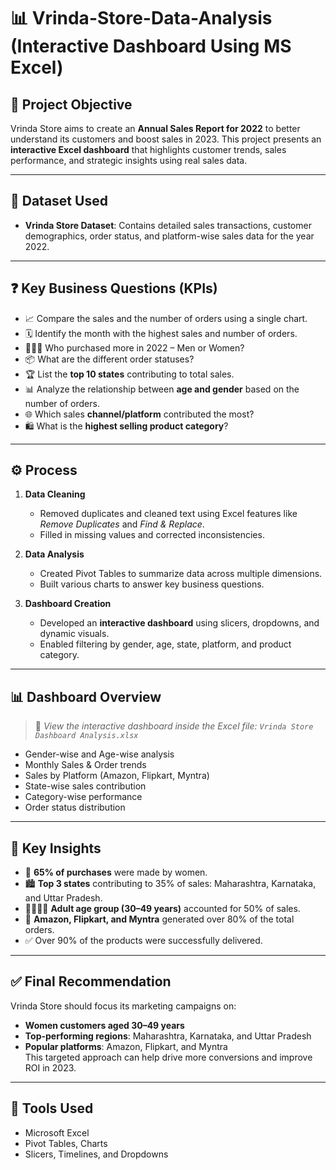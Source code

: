 
# 📊 Vrinda-Store-Data-Analysis (Interactive Dashboard Using MS Excel)

## 🎯 Project Objective

Vrinda Store aims to create an **Annual Sales Report for 2022** to better understand its customers and boost sales in 2023. This project presents an **interactive Excel dashboard** that highlights customer trends, sales performance, and strategic insights using real sales data.

---

## 📁 Dataset Used

- **Vrinda Store Dataset**: Contains detailed sales transactions, customer demographics, order status, and platform-wise sales data for the year 2022.

---

## ❓ Key Business Questions (KPIs)

- 📈 Compare the sales and the number of orders using a single chart.
- 🗓️ Identify the month with the highest sales and number of orders.
- 👨‍🦰👩 Who purchased more in 2022 – Men or Women?
- 📦 What are the different order statuses?
- 🏆 List the **top 10 states** contributing to total sales.
- 📊 Analyze the relationship between **age and gender** based on the number of orders.
- 🌐 Which sales **channel/platform** contributed the most?
- 🛍️ What is the **highest selling product category**?

---

## ⚙️ Process

1. **Data Cleaning**  
   - Removed duplicates and cleaned text using Excel features like *Remove Duplicates* and *Find & Replace*.
   - Filled in missing values and corrected inconsistencies.

2. **Data Analysis**  
   - Created Pivot Tables to summarize data across multiple dimensions.
   - Built various charts to answer key business questions.

3. **Dashboard Creation**  
   - Developed an **interactive dashboard** using slicers, dropdowns, and dynamic visuals.
   - Enabled filtering by gender, age, state, platform, and product category.

---

## 📊 Dashboard Overview

> 🔗 *View the interactive dashboard inside the Excel file: `Vrinda Store Dashboard Analysis.xlsx`*

- Gender-wise and Age-wise analysis
- Monthly Sales & Order trends
- Sales by Platform (Amazon, Flipkart, Myntra)
- State-wise sales contribution
- Category-wise performance
- Order status distribution

---

## 📌 Key Insights

- 👩 **65% of purchases** were made by women.
- 🏙️ **Top 3 states** contributing to 35% of sales: Maharashtra, Karnataka, and Uttar Pradesh.
- 👨‍👩‍👧‍👦 **Adult age group (30–49 years)** accounted for 50% of sales.
- 🛒 **Amazon, Flipkart, and Myntra** generated over 80% of the total orders.
- ✅ Over 90% of the products were successfully delivered.

---

## ✅ Final Recommendation

Vrinda Store should focus its marketing campaigns on:
- **Women customers aged 30–49 years**
- **Top-performing regions**: Maharashtra, Karnataka, and Uttar Pradesh
- **Popular platforms**: Amazon, Flipkart, and Myntra  
This targeted approach can help drive more conversions and improve ROI in 2023.

---

## 🧠 Tools Used

- Microsoft Excel
- Pivot Tables, Charts
- Slicers, Timelines, and Dropdowns



